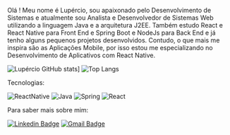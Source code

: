 Olá ! Meu nome é Lupércio, sou apaixonado pelo Desenvolvimento de Sistemas e atualmente sou Analista e Desenvolvedor de Sistemas Web utilizando a linguagem Java e a arquitetura J2EE. Também estudo React e React Native para Front End e Spring Boot e NodeJs para Back End e já tenho alguns pequenos projetos desenvolvidos. Contudo, o que mais me inspira são as Aplicações Mobile, por isso estou me especializando no Desenvolvimento de Aplicativos com React Native.

![Lupércio GitHub stats](https://github-readme-stats.vercel.app/api?username=luperciofferraz&show_icons=true&theme=dracula&count_private=true)]
![Top Langs](https://github-readme-stats.vercel.app/api/top-langs/?username=luperciofferraz&layout=compact)

Tecnologias:

![ReactNative](https://img.shields.io/badge/React_Native-20232A?style=for-the-badge&logo=react&logoColor=61DAFB)
![Java](https://img.shields.io/badge/Java-ED8B00?style=for-the-badge&logo=java&logoColor=white)
![Spring](https://img.shields.io/badge/Spring-6DB33F?style=for-the-badge&logo=spring&logoColor=white)
![React](https://img.shields.io/badge/React-20232A?style=for-the-badge&logo=react&logoColor=61DAFB)

Para saber mais sobre mim:

[![Linkedin Badge](https://img.shields.io/badge/-LinkedIn-blue?style=flat-square&logo=Linkedin&logoColor=white&link=https://www.linkedin.com/in/lupercioferraz)](https://www.linkedin.com/in/lupercioferraz)
[![Gmail Badge](https://img.shields.io/badge/-lupercio.ferraz@gmail.com-red?style=flat-square&logo=Gmail&logoColor=white&link=mailto:lupercio.ferraz@gmail.com)](mailto:lupercio.ferraz@gmail.com)
